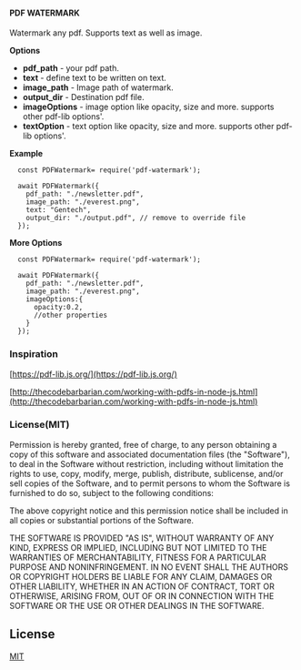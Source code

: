 #### PDF WATERMARK

Watermark any pdf. Supports text as well as image.

**Options**

- **pdf_path** - your pdf path.
- **text** - define text to be written on text.
- **image_path** - Image path of watermark.
- **output_dir** - Destination pdf file.
- **imageOptions** - image option like opacity, size and more. supports other pdf-lib options'.
- **textOption** - text option like opacity, size and more. supports other pdf-lib options'.

**Example**

```
  const PDFWatermark= require('pdf-watermark');

  await PDFWatermark({
    pdf_path: "./newsletter.pdf",
    image_path: "./everest.png",
    text: "Gentech",
    output_dir: "./output.pdf", // remove to override file
  });

```

**More Options**

```
  const PDFWatermark= require('pdf-watermark');

  await PDFWatermark({
    pdf_path: "./newsletter.pdf",
    image_path: "./everest.png",
    imageOptions:{
      opacity:0.2,
      //other properties
    }
  });

```

### Inspiration

[https://pdf-lib.js.org/](https://pdf-lib.js.org/)

[http://thecodebarbarian.com/working-with-pdfs-in-node-js.html](http://thecodebarbarian.com/working-with-pdfs-in-node-js.html)

### License(MIT)

Permission is hereby granted, free of charge, to any person obtaining a copy of this software and associated documentation files (the "Software"), to deal in the Software without restriction, including without limitation the rights to use, copy, modify, merge, publish, distribute, sublicense, and/or sell copies of the Software, and to permit persons to whom the Software is furnished to do so, subject to the following conditions:

The above copyright notice and this permission notice shall be included in all copies or substantial portions of the Software.

THE SOFTWARE IS PROVIDED "AS IS", WITHOUT WARRANTY OF ANY KIND, EXPRESS OR IMPLIED, INCLUDING BUT NOT LIMITED TO THE WARRANTIES OF MERCHANTABILITY, FITNESS FOR A PARTICULAR PURPOSE AND NONINFRINGEMENT. IN NO EVENT SHALL THE AUTHORS OR COPYRIGHT HOLDERS BE LIABLE FOR ANY CLAIM, DAMAGES OR OTHER LIABILITY, WHETHER IN AN ACTION OF CONTRACT, TORT OR OTHERWISE, ARISING FROM, OUT OF OR IN CONNECTION WITH THE SOFTWARE OR THE USE OR OTHER DEALINGS IN THE SOFTWARE.

## License

[MIT](LICENSE.md)
